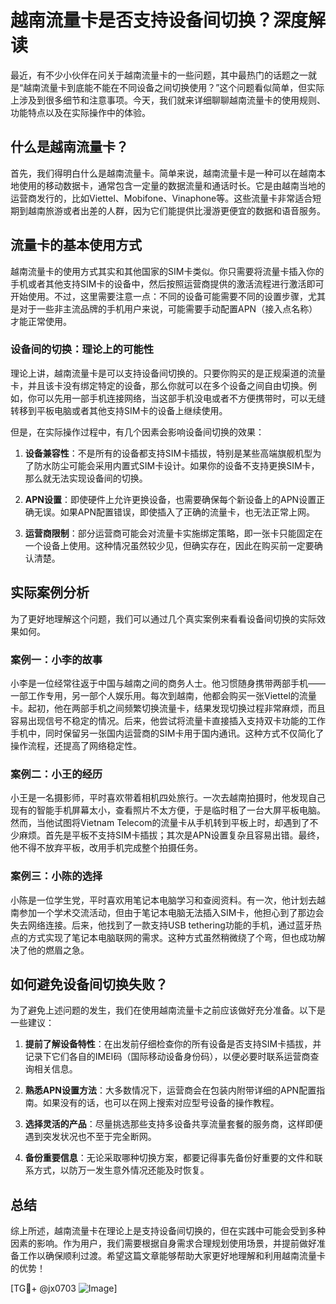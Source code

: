 # 越南流量卡是否支持设备间切换？深度解读

最近，有不少小伙伴在问关于越南流量卡的一些问题，其中最热门的话题之一就是“越南流量卡到底能不能在不同设备之间切换使用？”这个问题看似简单，但实际上涉及到很多细节和注意事项。今天，我们就来详细聊聊越南流量卡的使用规则、功能特点以及在实际操作中的体验。

## 什么是越南流量卡？

首先，我们得明白什么是越南流量卡。简单来说，越南流量卡是一种可以在越南本地使用的移动数据卡，通常包含一定量的数据流量和通话时长。它是由越南当地的运营商发行的，比如Viettel、Mobifone、Vinaphone等。这些流量卡非常适合短期到越南旅游或者出差的人群，因为它们能提供比漫游更便宜的数据和语音服务。

## 流量卡的基本使用方式

越南流量卡的使用方式其实和其他国家的SIM卡类似。你只需要将流量卡插入你的手机或者其他支持SIM卡的设备中，然后按照运营商提供的激活流程进行激活即可开始使用。不过，这里需要注意一点：不同的设备可能需要不同的设置步骤，尤其是对于一些非主流品牌的手机用户来说，可能需要手动配置APN（接入点名称）才能正常使用。

### 设备间的切换：理论上的可能性

理论上讲，越南流量卡是可以支持设备间切换的。只要你购买的是正规渠道的流量卡，并且该卡没有绑定特定的设备，那么你就可以在多个设备之间自由切换。例如，你可以先用一部手机连接网络，当这部手机没电或者不方便携带时，可以无缝转移到平板电脑或者其他支持SIM卡的设备上继续使用。

但是，在实际操作过程中，有几个因素会影响设备间切换的效果：

1. **设备兼容性**：不是所有的设备都支持SIM卡插拔，特别是某些高端旗舰机型为了防水防尘可能会采用内置式SIM卡设计。如果你的设备不支持更换SIM卡，那么就无法实现设备间的切换。
   
2. **APN设置**：即使硬件上允许更换设备，也需要确保每个新设备上的APN设置正确无误。如果APN配置错误，即使插入了正确的流量卡，也无法正常上网。

3. **运营商限制**：部分运营商可能会对流量卡实施绑定策略，即一张卡只能固定在一个设备上使用。这种情况虽然较少见，但确实存在，因此在购买前一定要确认清楚。

## 实际案例分析

为了更好地理解这个问题，我们可以通过几个真实案例来看看设备间切换的实际效果如何。

### 案例一：小李的故事

小李是一位经常往返于中国与越南之间的商务人士。他习惯随身携带两部手机——一部工作专用，另一部个人娱乐用。每次到越南，他都会购买一张Viettel的流量卡。起初，他在两部手机之间频繁切换流量卡，结果发现切换过程非常麻烦，而且容易出现信号不稳定的情况。后来，他尝试将流量卡直接插入支持双卡功能的工作手机中，同时保留另一张国内运营商的SIM卡用于国内通讯。这种方式不仅简化了操作流程，还提高了网络稳定性。

### 案例二：小王的经历

小王是一名摄影师，平时喜欢带着相机四处旅行。一次去越南拍摄时，他发现自己现有的智能手机屏幕太小，查看照片不太方便，于是临时租了一台大屏平板电脑。然而，当他试图将Vietnam Telecom的流量卡从手机转到平板上时，却遇到了不少麻烦。首先是平板不支持SIM卡插拔；其次是APN设置复杂且容易出错。最终，他不得不放弃平板，改用手机完成整个拍摄任务。

### 案例三：小陈的选择

小陈是一位学生党，平时喜欢用笔记本电脑学习和查阅资料。有一次，他计划去越南参加一个学术交流活动，但由于笔记本电脑无法插入SIM卡，他担心到了那边会失去网络连接。后来，他找到了一款支持USB tethering功能的手机，通过蓝牙热点的方式实现了笔记本电脑联网的需求。这种方式虽然稍微绕了个弯，但也成功解决了他的燃眉之急。

## 如何避免设备间切换失败？

为了避免上述问题的发生，我们在使用越南流量卡之前应该做好充分准备。以下是一些建议：

1. **提前了解设备特性**：在出发前仔细检查你的所有设备是否支持SIM卡插拔，并记录下它们各自的IMEI码（国际移动设备身份码），以便必要时联系运营商查询相关信息。

2. **熟悉APN设置方法**：大多数情况下，运营商会在包装内附带详细的APN配置指南。如果没有的话，也可以在网上搜索对应型号设备的操作教程。

3. **选择灵活的产品**：尽量挑选那些支持多设备共享流量套餐的服务商，这样即便遇到突发状况也不至于完全断网。

4. **备份重要信息**：无论采取哪种切换方案，都要记得事先备份好重要的文件和联系方式，以防万一发生意外情况还能及时恢复。

## 总结

综上所述，越南流量卡在理论上是支持设备间切换的，但在实践中可能会受到多种因素的影响。作为用户，我们需要根据自身需求合理规划使用场景，并提前做好准备工作以确保顺利过渡。希望这篇文章能够帮助大家更好地理解和利用越南流量卡的优势！

[TG💪+ @jx0703 ![Image](https://github.com/user-attachments/assets/dbca1d08-cadb-493c-b0ec-ad6f7a83f270)]